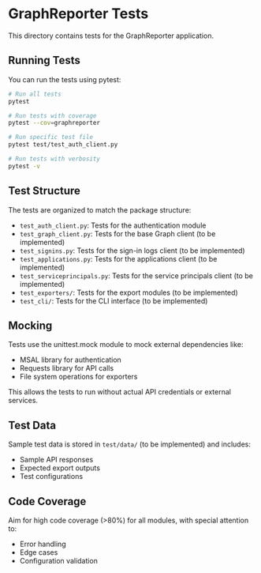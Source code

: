 # GraphReporter Tests

This directory contains tests for the GraphReporter application.

## Running Tests

You can run the tests using pytest:

```bash
# Run all tests
pytest

# Run tests with coverage
pytest --cov=graphreporter

# Run specific test file
pytest test/test_auth_client.py

# Run tests with verbosity
pytest -v
```

## Test Structure

The tests are organized to match the package structure:

- `test_auth_client.py`: Tests for the authentication module
- `test_graph_client.py`: Tests for the base Graph client (to be implemented)
- `test_signins.py`: Tests for the sign-in logs client (to be implemented)
- `test_applications.py`: Tests for the applications client (to be implemented)
- `test_serviceprincipals.py`: Tests for the service principals client (to be implemented)
- `test_exporters/`: Tests for the export modules (to be implemented)
- `test_cli/`: Tests for the CLI interface (to be implemented)

## Mocking

Tests use the unittest.mock module to mock external dependencies like:

- MSAL library for authentication
- Requests library for API calls
- File system operations for exporters

This allows the tests to run without actual API credentials or external services.

## Test Data

Sample test data is stored in `test/data/` (to be implemented) and includes:

- Sample API responses
- Expected export outputs
- Test configurations

## Code Coverage

Aim for high code coverage (>80%) for all modules, with special attention to:

- Error handling
- Edge cases
- Configuration validation 